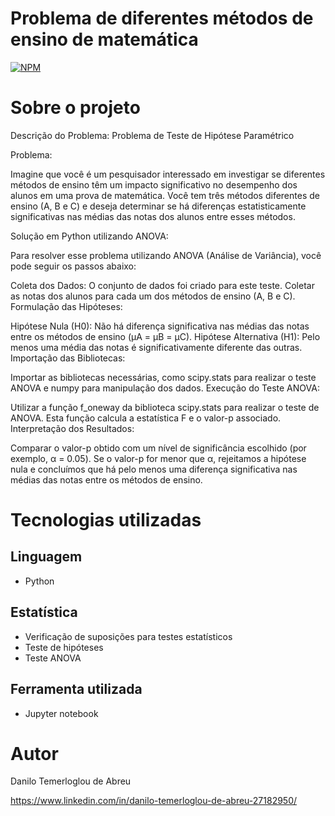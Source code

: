 # Problema de diferentes métodos de ensino de matemática
[![NPM](https://img.shields.io/npm/l/react)](https://github.com/DaniloTAbreu/Projeto3?tab=MIT-1-ov-file) 

# Sobre o projeto

Descrição do Problema:
Problema de Teste de Hipótese Paramétrico

Problema:

Imagine que você é um pesquisador interessado em investigar se diferentes métodos de ensino têm um impacto significativo no desempenho dos alunos em uma prova de matemática. Você tem três métodos diferentes de ensino (A, B e C) e deseja determinar se há diferenças estatisticamente significativas nas médias das notas dos alunos entre esses métodos.

Solução em Python utilizando ANOVA:

Para resolver esse problema utilizando ANOVA (Análise de Variância), você pode seguir os passos abaixo:

Coleta dos Dados:
O conjunto de dados foi criado para este teste.
Coletar as notas dos alunos para cada um dos métodos de ensino (A, B e C).
Formulação das Hipóteses:

Hipótese Nula (H0): Não há diferença significativa nas médias das notas entre os métodos de ensino (μA = μB = μC).
Hipótese Alternativa (H1): Pelo menos uma média das notas é significativamente diferente das outras.
Importação das Bibliotecas:

Importar as bibliotecas necessárias, como scipy.stats para realizar o teste ANOVA e numpy para manipulação dos dados.
Execução do Teste ANOVA:

Utilizar a função f_oneway da biblioteca scipy.stats para realizar o teste de ANOVA. Esta função calcula a estatística F e o valor-p associado.
Interpretação dos Resultados:

Comparar o valor-p obtido com um nível de significância escolhido (por exemplo, α = 0.05). Se o valor-p for menor que α, rejeitamos a hipótese nula e concluímos que há pelo menos uma diferença significativa nas médias das notas entre os métodos de ensino.



# Tecnologias utilizadas
## Linguagem
- Python


## Estatística
- Verificação de suposições para testes estatísticos
- Teste de hipóteses
- Teste ANOVA


## Ferramenta utilizada
- Jupyter notebook

# Autor

Danilo Temerloglou de Abreu

https://www.linkedin.com/in/danilo-temerloglou-de-abreu-27182950/